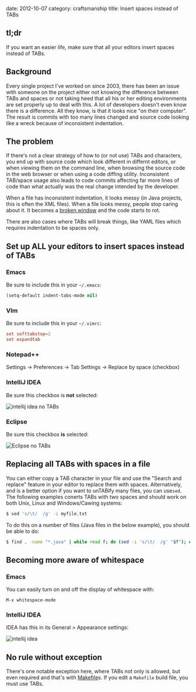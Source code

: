 date:    2012-10-07
category: craftsmanship
title: Insert spaces instead of TABs

## tl;dr

If you want an easier life, make sure that all your editors insert
spaces instead of TABs.

## Background

Every single project I've worked on since 2003, there has been an
issue with someone on the project either not knowing the difference
between TABs and spaces or not taking heed that all his or her editing
environments are set properly up to deal with this. A lot of
developers doesn't even know there is a difference. All they know, is
that it looks nice "on their computer".  The result is commits with
too many lines changed and source code looking like a wreck because of
inconsistent indentation.

## The problem
If there's not a clear strategy of how to (or not use) TABs and
characters, you end up with source code which look different in
differnt editors, or when viewing them on the command line, when
browsing the source code in the web browser or when using a code
diffing utility. Inconsistent TAB/space usage also leads to code
commits affecting far more lines of code than what actually was the
real change intended by the developer.

When a file has inconsistent indentation, it looks messy (in Java
projects, this is often the XML files). When a file looks messy,
people stop caring about it. It becomes a
[broken window](http://en.wikipedia.org/wiki/Broken_windows_theory)
and the code starts to rot.

There are also cases where TABs will break things, like YAML files
which requires indentation to be spaces only.

## Set up ALL your editors to insert spaces instead of TABs

### Emacs
Be sure to include this in your `~/.emacs`:

```lisp
(setq-default indent-tabs-mode nil)
```

### VIm
Be sure to include this in your `~/.vimrc`:

```conf
set softtabstop=2
set expandtab
```

### Notepad++

Settings → Preferences → Tab Settings → Replace by space (checkbox)

### IntelliJ IDEA

Be sure this checkbox is **not** selected:

<img
  src="/graphics/2016/2016-06-20-idea-no-tabs.png"
  class="centered"
  alt="intellij idea no TABs"/>

### Eclipse

Be sure this checkbox **is** selected:

<img
  src="/graphics/2016/2016-06-20-eclipse-no-tabs.png"
  class="centered"
  alt="Eclipse no TABs"/>

## Replacing all TABs with spaces in a file

You can either copy a TAB character in your file and use the "Search
and replace" feature in your editor to replace them with
spaces. Alternatively, and is a better option if you want to unTABify
many files, you can use```sed```. The following examples conerts TABs
with two spaces and should work on both Unix, Linux and Windows/Cawing
systems:

```bash
$ sed 's/\t/  /g' -i myfile.txt
```

To do this on a number of files (Java files in the below example), you
should be able to do:

```bash
$ find . -name "*.java" | while read f; do (sed -i 's/\t/  /g' "$f"); done
```

## Becoming more aware of whitespace

### Emacs

You can easily turn on and off the display of whitespace with:

    M-x whitespace-mode

### IntelliJ IDEA
IDEA has this in its General > Appearance settings:

<img
  src="/graphics/2015/idea-show-whitespace.png"
  alt="intellij idea"
  class="centered"
/>

## No rule without exception

There's one notable exception here, where TABs not only is allowed,
but even required and that's with
[Makefile](http://www.gnu.org/software/make/manual/make.html)s. If you
edit a `Makefile` build file, you must use TABs.
